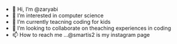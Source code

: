 - 👋 Hi, I’m @zaryabi
- 👀 I’m interested in computer science 
- 🌱 I’m currently teacning coding for kids
- 💞️ I’m looking to collaborate on theaching experiences in coding
- 📫 How to reach me ...@smartis2 is my instagram page

<!---
zaryabi/zaryabi is a ✨ special ✨ repository because its `README.md` (this file) appears on your GitHub profile.
You can click the Preview link to take a look at your changes.
--->
